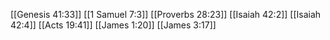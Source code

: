 [[Genesis 41:33]]
[[1 Samuel 7:3]]
[[Proverbs 28:23]]
[[Isaiah 42:2]]
[[Isaiah 42:4]]
[[Acts 19:41]]
[[James 1:20]]
[[James 3:17]]
